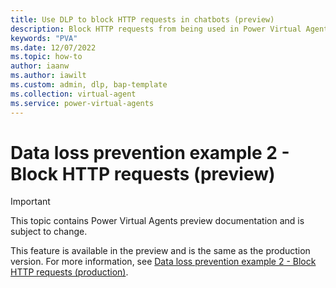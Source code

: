 ```yaml
---
title: Use DLP to block HTTP requests in chatbots (preview)
description: Block HTTP requests from being used in Power Virtual Agents preview.
keywords: "PVA"
ms.date: 12/07/2022
ms.topic: how-to
author: iaanw
ms.author: iawilt
ms.custom: admin, dlp, bap-template
ms.collection: virtual-agent
ms.service: power-virtual-agents
---
```


# Data loss prevention example 2 - Block HTTP requests (preview)

> [!IMPORTANT]
> This topic contains Power Virtual Agents preview documentation and is subject to change.

This feature is available in the preview and is the same as the production version. For more information, see [Data loss prevention example 2 - Block HTTP requests (production)](../dlp-example-2.md).
